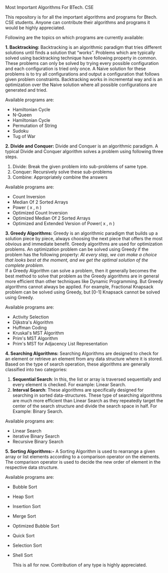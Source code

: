 Most Important Algorithms For BTech. CSE  

This repository is for all the important algorithms and programs for Btech. CSE students. Anyone can contribute their algorithms and programs it would be highly appreciated.  

Following are the topics on which programs are currently available:

**1. Backtracking:**
Backtracking is an algorithmic paradigm that tries different solutions until finds a solution that “works”. Problems which are typically solved using backtracking technique have following property in common. These problems can only be solved by trying every possible configuration and each configuration is tried only once. A Naive solution for these problems is to try all configurations and output a configuration that follows given problem constraints. Backtracking works in incremental way and is an optimization over the Naive solution where all possible configurations are generated and tried.
  
  Available programs are:  
- Hamiltonian Cycle  
- N-Queen  
- Hamiltonian Cycle  
- Permutation of String  
- Sudoku  
- Tug of War  
  
**2. Divide and Conquer:**
Divide and Conquer is an algorithmic paradigm. A typical Divide and Conquer algorithm solves a problem using following three steps.  

1. Divide: Break the given problem into sub-problems of same type.  
2. Conquer:  Recursively solve these sub-problems  
3. Combine:  Appropriately combine the answers
  
  Available programs are:  
- Count Inversion  
- Median Of 2 Sorted Arrays  
- Power ( x , n )  
- Optimized Count Inversion  
- Optimized Median Of 2 Sorted Arrays  
- Optimized and Extended Version of Power( x , n )  

**3. Greedy Algorithms:**
 Greedy is an algorithmic paradigm that builds up a solution piece by piece, always choosing the next piece that offers the most obvious and immediate benefit. Greedy algorithms are used for optimization problems. An optimization problem can be solved using Greedy if the problem has the following property: _At every step, we can make a choice that looks best at the moment, and we get the optimal solution of the complete problem_.  
If a Greedy Algorithm can solve a problem, then it generally becomes the best method to solve that problem as the Greedy algorithms are in general more efficient than other techniques like Dynamic Programming. But Greedy algorithms cannot always be applied. For example, Fractional Knapsack problem can be solved using Greedy, but [0-1] Knapsack cannot be solved using Greedy.
  
  Available programs are:  
- Activity Selection  
- Dijkstra's Algorithm  
- Huffman Coding  
- Kruskal's MST Algorithm  
- Prim's MST Algorithm  
- Prim's MST for Adjacency List Representation  

**4. Searching Algorithms:**
Searching Algorithms are designed to check for an element or retrieve an element from any data structure where it is stored. Based on the type of search operation, these algorithms are generally classified into two categories:

1.  **Sequential Search**: In this, the list or array is traversed sequentially and every element is checked. For example:  Linear Search.
2.  **Interval Search**: These algorithms are specifically designed for searching in sorted data-structures. These type of searching algorithms are much more efficient than Linear Search as they repeatedly target the center of the search structure and divide the search space in half. For Example:  Binary Search.
  
  Available programs are:  
- Linear Search  
- iterative Binary Search  
- Recursive Binary Search  
  
**5. Sorting Algorithms:-**
A Sorting Algorithm is used to rearrange a given array or list elements according to a comparison operator on the elements. The comparison operator is used to decide the new order of element in the respective data structure.
  
  Available programs are:  
- Bubble Sort  
- Heap Sort  
- Insertion Sort  
- Merge Sort  
- Optimized Bubble Sort  
- Quick Sort  
- Selection Sort  
- Shell Sort  
  
  
  This is all for now.
  Contribution of any type is highly appreciated.
